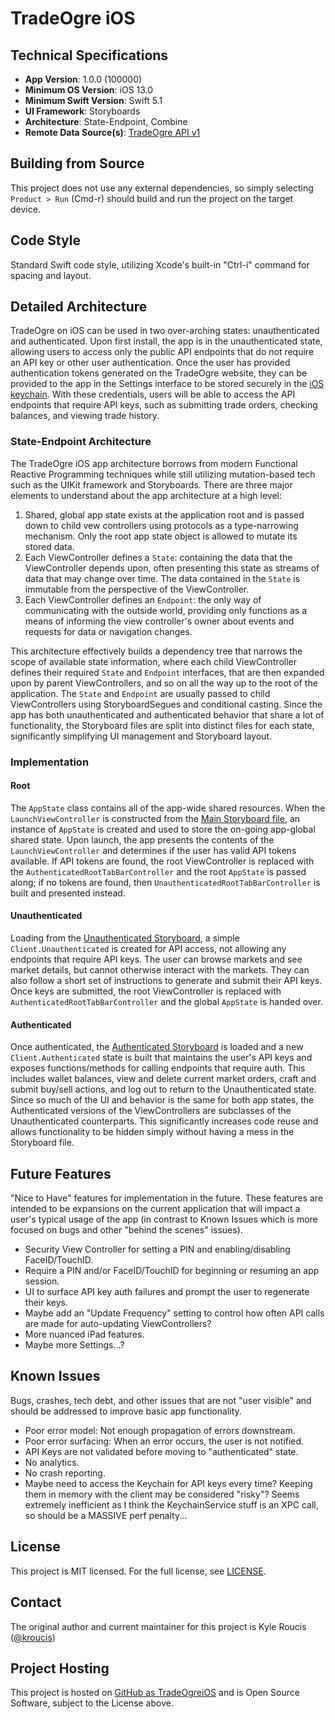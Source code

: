 #  TradeOgre iOS

## Technical Specifications

- **App Version**: 1.0.0 (100000)
- **Minimum OS Version**: iOS 13.0
- **Minimum Swift Version**: Swift 5.1
- **UI Framework**: Storyboards
- **Architecture**: State-Endpoint, Combine
- **Remote Data Source(s)**: [TradeOgre API v1](https://tradeogre.com/help/api)

## Building from Source
This project does not use any external dependencies, so simply selecting `Product > Run` (Cmd-r) should build and run the project on the target device.

## Code Style
Standard Swift code style, utilizing Xcode's built-in "Ctrl-i" command for spacing and layout.

## Detailed Architecture
TradeOgre on iOS can be used in two over-arching states: unauthenticated and authenticated. Upon first install, the app is in the unauthenticated state, allowing users to access only the public API endpoints that do not require an API key or other user authentication. Once the user has provided authentication tokens generated on the TradeOgre website, they can be provided to the app in the Settings interface to be stored securely in the [iOS keychain](https://developer.apple.com/documentation/security/keychain_services). With these credentials, users will be able to access the API endpoints that require API keys, such as submitting trade orders, checking balances, and viewing trade history.

### State-Endpoint Architecture
The TradeOgre iOS app architecture borrows from modern Functional Reactive Programming techniques while still utilizing mutation-based tech such as the UIKit framework and Storyboards. There are three major elements to understand about the app architecture at a high level:

1. Shared, global app state exists at the application root and is passed down to child vew controllers using protocols as a type-narrowing mechanism. Only the root app state object is allowed to mutate its stored data.
2. Each ViewController defines a `State`: containing the data that the ViewController depends upon, often presenting this state as streams of data that may change over time. The data contained in the `State` is immutable from the perspective of the ViewController. 
3. Each ViewController defines an `Endpoint`: the only way of communicating with the outside world, providing only functions as a means of informing the view controller's owner about events and requests for data or navigation changes.

This architecture effectively builds a dependency tree that narrows the scope of available state information, where each child ViewController defines their required `State` and `Endpoint` interfaces, that are then expanded upon by parent ViewControllers, and so on all the way up to the root of the application. The `State` and `Endpoint` are usually passed to child ViewControllers using StoryboardSegues and conditional casting. Since the app has both unauthenticated and authenticated behavior that share a lot of functionality, the Storyboard files are split into distinct files for each state, significantly simplifying UI management and Storyboard layout.

### Implementation
#### Root
The `AppState` class contains all of the app-wide shared resources. When the `LaunchViewController` is constructed from the [Main Storyboard file](Root/Main.storyboard), an instance of `AppState` is created and used to store the on-going app-global shared state. Upon launch, the app presents the contents of the `LaunchViewController` and determines if the user has valid API tokens available. If API tokens are found, the root ViewController is replaced with the `AuthenticatedRootTabBarController` and the root `AppState` is passed along; if no tokens are found, then `UnauthenticatedRootTabBarController` is built and presented instead.

#### Unauthenticated
Loading from the [Unauthenticated Storyboard](Unauthenticated/Unauthenticated.storyboard), a simple `Client.Unauthenticated` is created for API access, not allowing any endpoints that require API keys. The user can browse markets and see market details, but cannot otherwise interact with the markets. They can also follow a short set of instructions to generate and submit their API keys. Once keys are submitted, the root ViewController is replaced with `AuthenticatedRootTabBarController` and the global `AppState` is handed over.

#### Authenticated
Once authenticated, the [Authenticated Storyboard](Authenticated/Authenticated.storyboard) is loaded and a new `Client.Authenticated` state is built that maintains the user's API keys and exposes functions/methods for calling endpoints that require auth. This includes wallet balances, view and delete current market orders, craft and submit buy/sell actions, and log out to return to the Unauthenticated state. Since so much of the UI and behavior is the same for both app states, the Authenticated versions of the ViewControllers are subclasses of the Unauthenticated counterparts. This significantly increases code reuse and allows functionality to be hidden simply without having a mess in the Storyboard file.

## Future Features
"Nice to Have" features for implementation in the future. These features are intended to be expansions on the current application that will impact a user's typical usage of the app (in contrast to Known Issues which is more focused on bugs and other "behind the scenes" issues).
- Security View Controller for setting a PIN and enabling/disabling FaceID/TouchID.
- Require a PIN and/or FaceID/TouchID for beginning or resuming an app session.
- UI to surface API key auth failures and prompt the user to regenerate their keys.
- Maybe add an "Update Frequency" setting to control how often API calls are made for auto-updating ViewControllers?
- More nuanced iPad features.
- Maybe more Settings...?

## Known Issues
Bugs, crashes, tech debt, and other issues that are not "user visible" and should be addressed to improve basic app functionality.
- Poor error model: Not enough propagation of errors downstream.
- Poor error surfacing: When an error occurs, the user is not notified.
- API Keys are not validated before moving to "authenticated" state.
- No analytics.
- No crash reporting.
- Maybe need to access the Keychain for API keys every time? Keeping them in memory with the client may be considered "risky"? Seems extremely inefficient as I think the KeychainService stuff is an XPC call, so should be a MASSIVE perf penalty... 

## License
This project is MIT licensed. For the full license, see [LICENSE](LICENSE).

## Contact
The original author and current maintainer for this project is Kyle Roucis ([@kroucis](github.com/kroucis))

## Project Hosting
This project is hosted on [GitHub as TradeOgreiOS](github.com/kroucis/tradeogreios) and is Open Source Software, subject to the License above.
